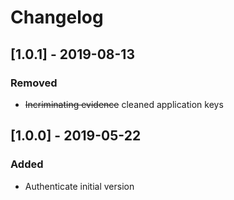 # Changelog

## [1.0.1] - 2019-08-13
### Removed
 - ~~Incriminating evidence~~ cleaned application keys

## [1.0.0] - 2019-05-22
### Added
- Authenticate initial version
